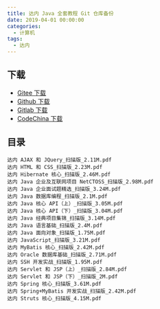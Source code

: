```yaml
---
title: 达内 Java 全套教程 Git 仓库备份
date: 2019-04-01 00:00:00
categories:
  - 计算机
tags:
  - 达内
---
```


## 下载

+   [Gitee 下载](https://gitee.com/apachecn/tarena-java-textbooks)
+   [Github 下载](https://github.com/apachecn/tarena-java-textbooks)
+   [Gitlab 下载](https://gitlab.com/apache_cn/tarena-java-textbooks)
+   [CodeChina 下载](https://codechina.csdn.net/apachecn/tarena-java-textbooks)

## 目录

<!--more-->

```
达内 AJAX 和 JQuery_扫描版_2.11M.pdf
达内 HTML 和 CSS_扫描版_2.23M.pdf
达内 Hibernate 核心_扫描版_2.46M.pdf
达内 Java 企业及互联网项目 NetCTOSS_扫描版_2.98M.pdf
达内 Java 企业面试题精选_扫描版_3.24M.pdf
达内 Java 数据库编程_扫描版_2.1M.pdf
达内 Java 核心 API（上）_扫描版_3.05M.pdf
达内 Java 核心 API（下）_扫描版_3.04M.pdf
达内 Java 经典项目集锦_扫描版_3.14M.pdf
达内 Java 语言基础_扫描版_2.4M.pdf
达内 Java 面向对象_扫描版_1.75M.pdf
达内 JavaScript_扫描版_3.21M.pdf
达内 MyBatis 核心_扫描版_2.42M.pdf
达内 Oracle 数据库基础_扫描版_2.71M.pdf
达内 SSH 开发实战_扫描版_1.95M.pdf
达内 Servlet 和 JSP（上）_扫描版_2.84M.pdf
达内 Servlet 和 JSP（下）_扫描版_2M.pdf
达内 Spring 核心_扫描版_3.61M.pdf
达内 Spring+MyBatis 开发实战_扫描版_2.42M.pdf
达内 Struts 核心_扫描版_4.15M.pdf
```
